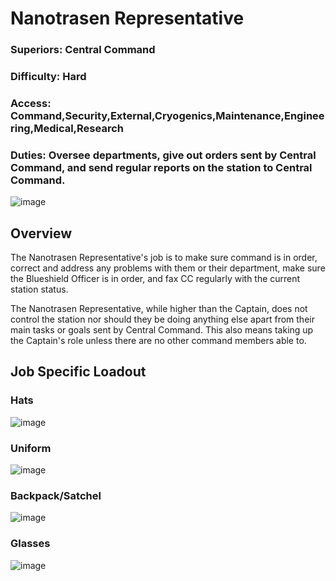 # Nanotrasen Representative
### Superiors: Central Command
### Difficulty: Hard
### Access: Command,Security,External,Cryogenics,Maintenance,Engineering,Medical,Research
### Duties: Oversee departments, give out orders sent by Central Command, and send regular reports on the station to Central Command.
![image](https://github.com/user-attachments/assets/94205237-a1d0-4832-8211-2d8bf262f795)

## Overview
The Nanotrasen Representative's job is to make sure command is in order, correct and address any problems with them or their department, make sure the Blueshield Officer is in order, and fax CC regularly with the current station status. 

The Nanotrasen Representative, while higher than the Captain, does not control the station nor should they be doing anything else apart from their main tasks or goals sent by Central Command. This also means taking up the Captain's role unless there are no other command members able to.

## Job Specific Loadout

### Hats
![image](https://github.com/user-attachments/assets/2c06a239-1554-450e-a2c7-791ff82a5693)

### Uniform
![image](https://github.com/user-attachments/assets/32d6bacc-f451-4043-a6b9-4829e63b8072)

### Backpack/Satchel
![image](https://github.com/user-attachments/assets/8394e54e-5b3b-45a5-bcf3-ec7351616057)

### Glasses
![image](https://github.com/user-attachments/assets/6953e052-bb31-4f7a-88b0-4a2cf2f93460)
